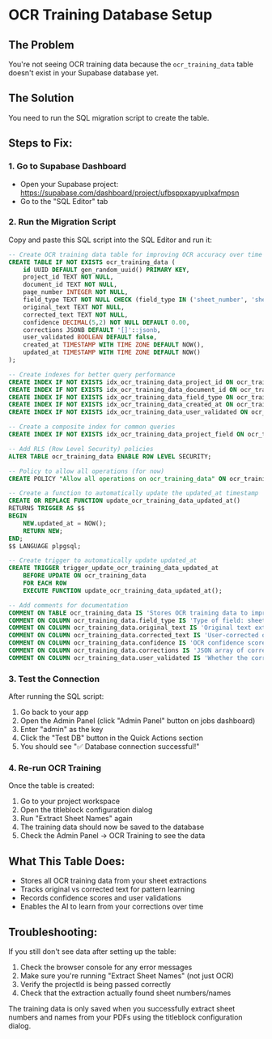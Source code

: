 # OCR Training Database Setup

## The Problem
You're not seeing OCR training data because the `ocr_training_data` table doesn't exist in your Supabase database yet.

## The Solution
You need to run the SQL migration script to create the table.

## Steps to Fix:

### 1. Go to Supabase Dashboard
- Open your Supabase project: https://supabase.com/dashboard/project/ufbsppxapyuplxafmpsn
- Go to the "SQL Editor" tab

### 2. Run the Migration Script
Copy and paste this SQL script into the SQL Editor and run it:

```sql
-- Create OCR training data table for improving OCR accuracy over time
CREATE TABLE IF NOT EXISTS ocr_training_data (
    id UUID DEFAULT gen_random_uuid() PRIMARY KEY,
    project_id TEXT NOT NULL,
    document_id TEXT NOT NULL,
    page_number INTEGER NOT NULL,
    field_type TEXT NOT NULL CHECK (field_type IN ('sheet_number', 'sheet_name')),
    original_text TEXT NOT NULL,
    corrected_text TEXT NOT NULL,
    confidence DECIMAL(5,2) NOT NULL DEFAULT 0.00,
    corrections JSONB DEFAULT '[]'::jsonb,
    user_validated BOOLEAN DEFAULT false,
    created_at TIMESTAMP WITH TIME ZONE DEFAULT NOW(),
    updated_at TIMESTAMP WITH TIME ZONE DEFAULT NOW()
);

-- Create indexes for better query performance
CREATE INDEX IF NOT EXISTS idx_ocr_training_data_project_id ON ocr_training_data(project_id);
CREATE INDEX IF NOT EXISTS idx_ocr_training_data_document_id ON ocr_training_data(document_id);
CREATE INDEX IF NOT EXISTS idx_ocr_training_data_field_type ON ocr_training_data(field_type);
CREATE INDEX IF NOT EXISTS idx_ocr_training_data_created_at ON ocr_training_data(created_at);
CREATE INDEX IF NOT EXISTS idx_ocr_training_data_user_validated ON ocr_training_data(user_validated);

-- Create a composite index for common queries
CREATE INDEX IF NOT EXISTS idx_ocr_training_data_project_field ON ocr_training_data(project_id, field_type);

-- Add RLS (Row Level Security) policies
ALTER TABLE ocr_training_data ENABLE ROW LEVEL SECURITY;

-- Policy to allow all operations (for now)
CREATE POLICY "Allow all operations on ocr_training_data" ON ocr_training_data FOR ALL USING (true);

-- Create a function to automatically update the updated_at timestamp
CREATE OR REPLACE FUNCTION update_ocr_training_data_updated_at()
RETURNS TRIGGER AS $$
BEGIN
    NEW.updated_at = NOW();
    RETURN NEW;
END;
$$ LANGUAGE plpgsql;

-- Create trigger to automatically update updated_at
CREATE TRIGGER trigger_update_ocr_training_data_updated_at
    BEFORE UPDATE ON ocr_training_data
    FOR EACH ROW
    EXECUTE FUNCTION update_ocr_training_data_updated_at();

-- Add comments for documentation
COMMENT ON TABLE ocr_training_data IS 'Stores OCR training data to improve accuracy over time';
COMMENT ON COLUMN ocr_training_data.field_type IS 'Type of field: sheet_number or sheet_name';
COMMENT ON COLUMN ocr_training_data.original_text IS 'Original text extracted by OCR';
COMMENT ON COLUMN ocr_training_data.corrected_text IS 'User-corrected or system-corrected text';
COMMENT ON COLUMN ocr_training_data.confidence IS 'OCR confidence score (0-100)';
COMMENT ON COLUMN ocr_training_data.corrections IS 'JSON array of corrections applied';
COMMENT ON COLUMN ocr_training_data.user_validated IS 'Whether the correction was validated by a user';
```

### 3. Test the Connection
After running the SQL script:
1. Go back to your app
2. Open the Admin Panel (click "Admin Panel" button on jobs dashboard)
3. Enter "admin" as the key
4. Click the "Test DB" button in the Quick Actions section
5. You should see "✅ Database connection successful!"

### 4. Re-run OCR Training
Once the table is created:
1. Go to your project workspace
2. Open the titleblock configuration dialog
3. Run "Extract Sheet Names" again
4. The training data should now be saved to the database
5. Check the Admin Panel → OCR Training to see the data

## What This Table Does:
- Stores all OCR training data from your sheet extractions
- Tracks original vs corrected text for pattern learning
- Records confidence scores and user validations
- Enables the AI to learn from your corrections over time

## Troubleshooting:
If you still don't see data after setting up the table:
1. Check the browser console for any error messages
2. Make sure you're running "Extract Sheet Names" (not just OCR)
3. Verify the projectId is being passed correctly
4. Check that the extraction actually found sheet numbers/names

The training data is only saved when you successfully extract sheet numbers and names from your PDFs using the titleblock configuration dialog.

